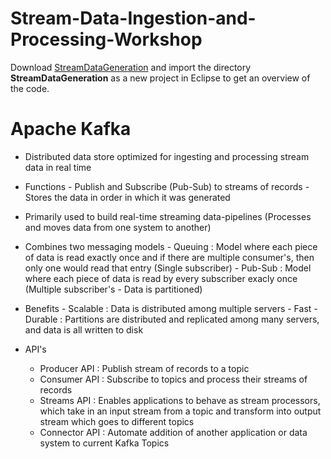 # Stream-Data-Ingestion-and-Processing-Workshop
 
 Download [StreamDataGeneration](StreamDataGeneration.zip) and import the directory **StreamDataGeneration** as a new project in Eclipse to get an overview of the code.

# Apache Kafka
- Distributed data store optimized for ingesting and processing stream data in real time

- Functions
      - Publish and Subscribe (Pub-Sub) to streams of records
      - Stores the data in order in which it was generated
      
- Primarily used to build real-time streaming data-pipelines (Processes and moves data from one system to another)
- Combines two messaging models
      - Queuing : Model where each piece of data is read exactly once and if there are multiple consumer's, then only one would read that entry (Single subscriber)
      - Pub-Sub : Model where each piece of data is read by every subscriber exacly once (Multiple subscriber's - Data is partitioned)
- Benefits
      - Scalable : Data is distributed among multiple servers
      - Fast
      - Durable : Partitions are distributed and replicated among many servers, and data is all written to disk
 - API's
      - Producer API : Publish stream of records to a topic
      - Consumer API : Subscribe to topics and process their streams of records
      - Streams API : Enables applications to behave as stream processors, which take in an input stream from a topic and transform into output stream which goes to different topics
      - Connector API : Automate addition of another application or data system to current Kafka Topics
 
